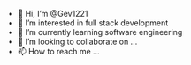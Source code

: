 - 👋 Hi, I’m @Gev1221
- 👀 I’m interested in full stack development 
- 🌱 I’m currently learning software engineering 
- 💞️ I’m looking to collaborate on ...
- 📫 How to reach me ...

<!---
Gev1221/Gev1221 is a ✨ special ✨ repository because its `README.md` (this file) appears on your GitHub profile.
You can click the Preview link to take a look at your changes.
--->
